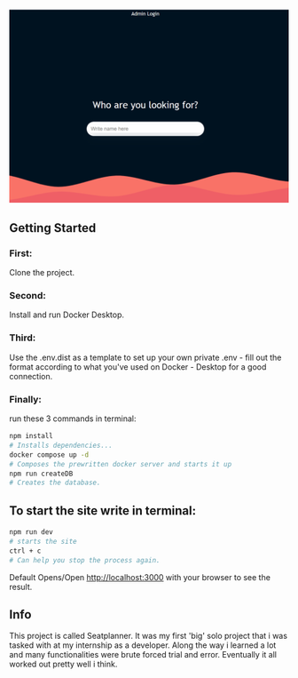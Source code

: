 ![](./public/testnavn.gif)

## Getting Started

### First:

Clone the project.

### Second:

Install and run Docker Desktop.

### Third:

Use the .env.dist as a template to set up your own private .env - fill out the format according to what you've used on Docker - Desktop for a good connection.

### Finally:

run these 3 commands in terminal:

```bash
npm install
# Installs dependencies...
docker compose up -d
# Composes the prewritten docker server and starts it up
npm run createDB
# Creates the database.
```

## To start the site write in terminal:

```bash
npm run dev
# starts the site
ctrl + c
# Can help you stop the process again.
```

Default Opens/Open [http://localhost:3000](http://localhost:3000) with your browser to see the result.

## Info

This project is called Seatplanner. It was my first 'big' solo project that i was tasked with at my internship as a developer. Along the way i learned a lot and many functionalities were brute forced trial and error.
Eventually it all worked out pretty well i think.
